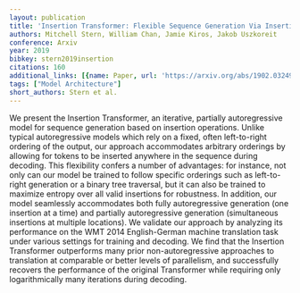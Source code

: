 ```yaml
---
layout: publication
title: 'Insertion Transformer: Flexible Sequence Generation Via Insertion Operations'
authors: Mitchell Stern, William Chan, Jamie Kiros, Jakob Uszkoreit
conference: Arxiv
year: 2019
bibkey: stern2019insertion
citations: 160
additional_links: [{name: Paper, url: 'https://arxiv.org/abs/1902.03249'}]
tags: ["Model Architecture"]
short_authors: Stern et al.
---
```

We present the Insertion Transformer, an iterative, partially autoregressive
model for sequence generation based on insertion operations. Unlike typical
autoregressive models which rely on a fixed, often left-to-right ordering of
the output, our approach accommodates arbitrary orderings by allowing for
tokens to be inserted anywhere in the sequence during decoding. This
flexibility confers a number of advantages: for instance, not only can our
model be trained to follow specific orderings such as left-to-right generation
or a binary tree traversal, but it can also be trained to maximize entropy over
all valid insertions for robustness. In addition, our model seamlessly
accommodates both fully autoregressive generation (one insertion at a time) and
partially autoregressive generation (simultaneous insertions at multiple
locations). We validate our approach by analyzing its performance on the WMT
2014 English-German machine translation task under various settings for
training and decoding. We find that the Insertion Transformer outperforms many
prior non-autoregressive approaches to translation at comparable or better
levels of parallelism, and successfully recovers the performance of the
original Transformer while requiring only logarithmically many iterations
during decoding.